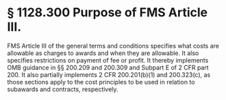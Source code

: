 # § 1128.300   Purpose of FMS Article III.

FMS Article III of the general terms and conditions specifies what costs are allowable as charges to awards and when they are allowable. It also specifies restrictions on payment of fee or profit. It thereby implements OMB guidance in §§ 200.209 and 200.309 and Subpart E of 2 CFR part 200. It also partially implements 2 CFR 200.201(b)(1) and 200.323(c), as those sections apply to the cost principles to be used in relation to subawards and contracts, respectively.




